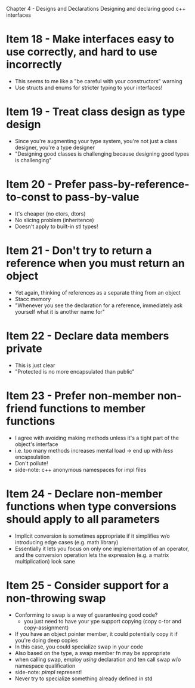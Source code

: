 Chapter 4 - Designs and Declarations
Designing and declaring good c++ interfaces

# Item 18 - Make interfaces easy to use correctly, and hard to use incorrectly
- This seems to me like a "be careful with your constructors" warning
- Use structs and enums for stricter typing to your interfaces!

# Item 19 - Treat class design as type design
- Since you're augmenting your type system, you're not just a class designer, you're a type designer
- "Designing good classes is challenging because designing good types is challenging"

# Item 20 - Prefer pass-by-reference-to-const to pass-by-value
- It's cheaper (no ctors, dtors)
- No slicing problem (inheritence)
- Doesn't apply to built-in stl types!

# Item 21 - Don't try to return a reference when you must return an object
- Yet again, thinking of references as a separate thing from an object
- Stacc memory
- "Whenever you see the declaration for a reference, immediately ask yourself what it is another name for"

# Item 22 - Declare data members private
- This is just clear
- "Protected is no more encapsulated than public"

# Item 23 - Prefer non-member non-friend functions to member functions
- I agree with avoiding making methods unless it's a tight part of the object's interface
- i.e. too many methods increases mental load -> end up with _less_ encapsulation
- Don't pollute!
- side-note: c++ anonymous namespaces for impl files

# Item 24 - Declare non-member functions when type conversions should apply to all parameters
- Implicit conversion is sometimes appropriate if it simplifies w/o introducing edge cases (e.g. math library)
- Essentially it lets you focus on only one implementation of an operator, and the conversion operation lets the expression (e.g. a matrix multiplication) look sane

# Item 25 - Consider support for a non-throwing swap
- Conforming to swap is a way of guaranteeing good code?
    - you just need to have your ype support copying (copy c-tor and copy-assignment)
- If you have an object pointer member, it could potentially copy it if you're doing deep copies
- In this case, you could specialize swap in your code
- Also based on the type, a swap member fn may be appropriate
- when calling swap, employ _using_ declaration and ten call swap w/o namespace qualification
- side-note: _pimpl_ represent!
- Never try to specialize something already defined in std

